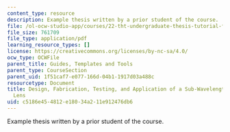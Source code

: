 ```yaml
---
content_type: resource
description: Example thesis written by a prior student of the course.
file: /ol-ocw-studio-app/courses/22-tht-undergraduate-thesis-tutorial-fall-2015/c5186e454812e18034a211e912476db6_MIT22_THTF15_thesis_ex4.pdf
file_size: 761709
file_type: application/pdf
learning_resource_types: []
license: https://creativecommons.org/licenses/by-nc-sa/4.0/
ocw_type: OCWFile
parent_title: Guides, Templates and Tools
parent_type: CourseSection
parent_uid: 1f51caf7-e077-166d-04b1-1917d03a488c
resourcetype: Document
title: Design, Fabrication, Testing, and Application of a Sub-Wavelength Microwave
  Lens
uid: c5186e45-4812-e180-34a2-11e912476db6
---
```

Example thesis written by a prior student of the course.